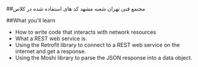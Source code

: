 ##مجتمع فنی تهران شعبه مشهد
کد های استفاده شده در کلاس

##What you'll learn
- How to write code that interacts with network resources
- What a REST web service is.
- Using the Retrofit library to connect to a REST web service on the internet and get a response.
- Using the Moshi library to parse the JSON response into a data object.




